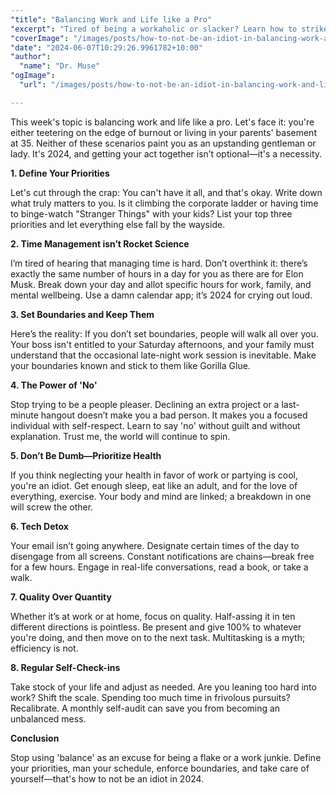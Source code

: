 ```yaml
---
"title": "Balancing Work and Life like a Pro"
"excerpt": "Tired of being a workaholic or slacker? Learn how to strike that perfect work-life balance!"
"coverImage": "/images/posts/how-to-not-be-an-idiot-in-balancing-work-and-life-like-a-pro.png"
"date": "2024-06-07T10:29:26.9961782+10:00"
"author":
  "name": "Dr. Muse"
"ogImage":
  "url": "/images/posts/how-to-not-be-an-idiot-in-balancing-work-and-life-like-a-pro.png"

---
```


This week's topic is balancing work and life like a pro. Let's face it: you're either teetering on the edge of burnout or living in your parents' basement at 35. Neither of these scenarios paint you as an upstanding gentleman or lady. It's 2024, and getting your act together isn’t optional—it's a necessity.

**1. Define Your Priorities**

Let's cut through the crap: You can't have it all, and that's okay. Write down what truly matters to you. Is it climbing the corporate ladder or having time to binge-watch "Stranger Things" with your kids? List your top three priorities and let everything else fall by the wayside.

**2. Time Management isn’t Rocket Science**

I’m tired of hearing that managing time is hard. Don’t overthink it: there’s exactly the same number of hours in a day for you as there are for Elon Musk. Break down your day and allot specific hours for work, family, and mental wellbeing. Use a damn calendar app; it’s 2024 for crying out loud.

**3. Set Boundaries and Keep Them**

Here’s the reality: If you don’t set boundaries, people will walk all over you. Your boss isn't entitled to your Saturday afternoons, and your family must understand that the occasional late-night work session is inevitable. Make your boundaries known and stick to them like Gorilla Glue.

**4. The Power of 'No'**

Stop trying to be a people pleaser. Declining an extra project or a last-minute hangout doesn’t make you a bad person. It makes you a focused individual with self-respect. Learn to say 'no' without guilt and without explanation. Trust me, the world will continue to spin.

**5. Don’t Be Dumb—Prioritize Health**

If you think neglecting your health in favor of work or partying is cool, you're an idiot. Get enough sleep, eat like an adult, and for the love of everything, exercise. Your body and mind are linked; a breakdown in one will screw the other.

**6. Tech Detox**

Your email isn’t going anywhere. Designate certain times of the day to disengage from all screens. Constant notifications are chains—break free for a few hours. Engage in real-life conversations, read a book, or take a walk.

**7. Quality Over Quantity**

Whether it’s at work or at home, focus on quality. Half-assing it in ten different directions is pointless. Be present and give 100% to whatever you're doing, and then move on to the next task. Multitasking is a myth; efficiency is not.

**8. Regular Self-Check-ins**

Take stock of your life and adjust as needed. Are you leaning too hard into work? Shift the scale. Spending too much time in frivolous pursuits? Recalibrate. A monthly self-audit can save you from becoming an unbalanced mess.

**Conclusion**

Stop using 'balance' as an excuse for being a flake or a work junkie. Define your priorities, man your schedule, enforce boundaries, and take care of yourself—that's how to not be an idiot in 2024.

